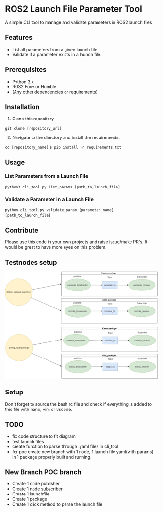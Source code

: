 # ROS2 Launch File Parameter Tool 
A simple CLI tool to manage and validate parameters in ROS2 launch files

## Features

- List all parameters from a given launch file. 
- Validate if a parameter exists in a launch file.

## Prerequisites
- Python 3.x
- ROS2 Foxy or Humble
- (Any other dependencies or requirements)

## Installation

1. Clone this repository 

`git clone [repository_url]`

2. Navigate to the directory and install the requirements:

`cd [repository_name]`
`$ pip install -r requirements.txt`

## Usage
### List Parameters from a Launch File
`python3 cli_tool.py list_params [path_to_launch_file]`

### Validate a Parameter in a Launch File 
`python cli_tool.py validate_param [parameter_name] [path_to_launch_file]`

## Contribute
Please use this code in your own projects and raise issue/make PR's. It would be great to have more eyes on this problem. 

## Testnodes setup

![Publisher Subscriber Topology](./launchassistant/src/images/pubSubTop.jpg)


## Setup
Don't forget to source the bash.rc file and check if everything is added to this file with nano, vim or vscode.

## TODO
- fix code structure to fit diagram 
- test launch files
- create function to parse through .yaml files in cli_tool
- for poc create new branch with 1 node, 1 launch file yaml(with params) in 1 package properly built and running. 

## New Branch POC branch 
- Create 1 node publisher 
- Create 1 node subscriber 
- Create 1 launchfile
- Create 1 package 
- Create 1 click method to parse the launch file 